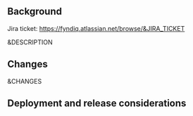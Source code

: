 ## Background

Jira ticket: https://fyndiq.atlassian.net/browse/&JIRA_TICKET

&DESCRIPTION

## Changes

&CHANGES

## Deployment and release considerations

